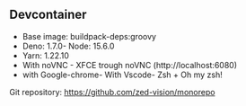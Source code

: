 ## Devcontainer

- Base image: buildpack-deps:groovy
- Deno: 1.7.0- Node: 15.6.0
- Yarn: 1.22.10
- With noVNC - XFCE trough noVNC (http://localhost:6080)
- with Google-chrome- With Vscode- Zsh + Oh my zsh!

Git repository: https://github.com/zed-vision/monorepo
